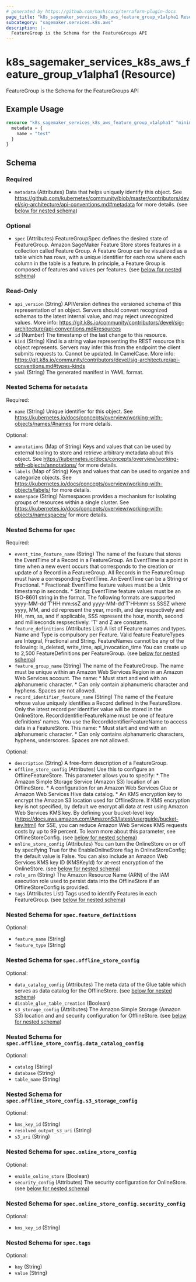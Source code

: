 ```yaml
---
# generated by https://github.com/hashicorp/terraform-plugin-docs
page_title: "k8s_sagemaker_services_k8s_aws_feature_group_v1alpha1 Resource - terraform-provider-k8s"
subcategory: "sagemaker.services.k8s.aws"
description: |-
  FeatureGroup is the Schema for the FeatureGroups API
---
```


# k8s_sagemaker_services_k8s_aws_feature_group_v1alpha1 (Resource)

FeatureGroup is the Schema for the FeatureGroups API

## Example Usage

```terraform
resource "k8s_sagemaker_services_k8s_aws_feature_group_v1alpha1" "minimal" {
  metadata = {
    name = "test"
  }
}
```

<!-- schema generated by tfplugindocs -->
## Schema

### Required

- `metadata` (Attributes) Data that helps uniquely identify this object. See https://github.com/kubernetes/community/blob/master/contributors/devel/sig-architecture/api-conventions.md#metadata for more details. (see [below for nested schema](#nestedatt--metadata))

### Optional

- `spec` (Attributes) FeatureGroupSpec defines the desired state of FeatureGroup.  Amazon SageMaker Feature Store stores features in a collection called Feature Group. A Feature Group can be visualized as a table which has rows, with a unique identifier for each row where each column in the table is a feature. In principle, a Feature Group is composed of features and values per features. (see [below for nested schema](#nestedatt--spec))

### Read-Only

- `api_version` (String) APIVersion defines the versioned schema of this representation of an object. Servers should convert recognized schemas to the latest internal value, and may reject unrecognized values. More info: https://git.k8s.io/community/contributors/devel/sig-architecture/api-conventions.md#resources
- `id` (Number) The timestamp of the last change to this resource.
- `kind` (String) Kind is a string value representing the REST resource this object represents. Servers may infer this from the endpoint the client submits requests to. Cannot be updated. In CamelCase. More info: https://git.k8s.io/community/contributors/devel/sig-architecture/api-conventions.md#types-kinds
- `yaml` (String) The generated manifest in YAML format.

<a id="nestedatt--metadata"></a>
### Nested Schema for `metadata`

Required:

- `name` (String) Unique identifier for this object. See https://kubernetes.io/docs/concepts/overview/working-with-objects/names/#names for more details.

Optional:

- `annotations` (Map of String) Keys and values that can be used by external tooling to store and retrieve arbitrary metadata about this object. See https://kubernetes.io/docs/concepts/overview/working-with-objects/annotations/ for more details.
- `labels` (Map of String) Keys and values that can be used to organize and categorize objects. See https://kubernetes.io/docs/concepts/overview/working-with-objects/labels/ for more details.
- `namespace` (String) Namespaces provides a mechanism for isolating groups of resources within a single cluster. See https://kubernetes.io/docs/concepts/overview/working-with-objects/namespaces/ for more details.


<a id="nestedatt--spec"></a>
### Nested Schema for `spec`

Required:

- `event_time_feature_name` (String) The name of the feature that stores the EventTime of a Record in a FeatureGroup.  An EventTime is a point in time when a new event occurs that corresponds to the creation or update of a Record in a FeatureGroup. All Records in the FeatureGroup must have a corresponding EventTime.  An EventTime can be a String or Fractional.  * Fractional: EventTime feature values must be a Unix timestamp in seconds.  * String: EventTime feature values must be an ISO-8601 string in the format. The following formats are supported yyyy-MM-dd'T'HH:mm:ssZ and yyyy-MM-dd'T'HH:mm:ss.SSSZ where yyyy, MM, and dd represent the year, month, and day respectively and HH, mm, ss, and if applicable, SSS represent the hour, month, second and milliseconds respsectively. 'T' and Z are constants.
- `feature_definitions` (Attributes List) A list of Feature names and types. Name and Type is compulsory per Feature.  Valid feature FeatureTypes are Integral, Fractional and String.  FeatureNames cannot be any of the following: is_deleted, write_time, api_invocation_time  You can create up to 2,500 FeatureDefinitions per FeatureGroup. (see [below for nested schema](#nestedatt--spec--feature_definitions))
- `feature_group_name` (String) The name of the FeatureGroup. The name must be unique within an Amazon Web Services Region in an Amazon Web Services account. The name:  * Must start and end with an alphanumeric character.  * Can only contain alphanumeric character and hyphens. Spaces are not allowed.
- `record_identifier_feature_name` (String) The name of the Feature whose value uniquely identifies a Record defined in the FeatureStore. Only the latest record per identifier value will be stored in the OnlineStore. RecordIdentifierFeatureName must be one of feature definitions' names.  You use the RecordIdentifierFeatureName to access data in a FeatureStore.  This name:  * Must start and end with an alphanumeric character.  * Can only contains alphanumeric characters, hyphens, underscores. Spaces are not allowed.

Optional:

- `description` (String) A free-form description of a FeatureGroup.
- `offline_store_config` (Attributes) Use this to configure an OfflineFeatureStore. This parameter allows you to specify:  * The Amazon Simple Storage Service (Amazon S3) location of an OfflineStore.  * A configuration for an Amazon Web Services Glue or Amazon Web Services Hive data catalog.  * An KMS encryption key to encrypt the Amazon S3 location used for OfflineStore. If KMS encryption key is not specified, by default we encrypt all data at rest using Amazon Web Services KMS key. By defining your bucket-level key (https://docs.aws.amazon.com/AmazonS3/latest/userguide/bucket-key.html) for SSE, you can reduce Amazon Web Services KMS requests costs by up to 99 percent.  To learn more about this parameter, see OfflineStoreConfig. (see [below for nested schema](#nestedatt--spec--offline_store_config))
- `online_store_config` (Attributes) You can turn the OnlineStore on or off by specifying True for the EnableOnlineStore flag in OnlineStoreConfig; the default value is False.  You can also include an Amazon Web Services KMS key ID (KMSKeyId) for at-rest encryption of the OnlineStore. (see [below for nested schema](#nestedatt--spec--online_store_config))
- `role_arn` (String) The Amazon Resource Name (ARN) of the IAM execution role used to persist data into the OfflineStore if an OfflineStoreConfig is provided.
- `tags` (Attributes List) Tags used to identify Features in each FeatureGroup. (see [below for nested schema](#nestedatt--spec--tags))

<a id="nestedatt--spec--feature_definitions"></a>
### Nested Schema for `spec.feature_definitions`

Optional:

- `feature_name` (String)
- `feature_type` (String)


<a id="nestedatt--spec--offline_store_config"></a>
### Nested Schema for `spec.offline_store_config`

Optional:

- `data_catalog_config` (Attributes) The meta data of the Glue table which serves as data catalog for the OfflineStore. (see [below for nested schema](#nestedatt--spec--offline_store_config--data_catalog_config))
- `disable_glue_table_creation` (Boolean)
- `s3_storage_config` (Attributes) The Amazon Simple Storage (Amazon S3) location and and security configuration for OfflineStore. (see [below for nested schema](#nestedatt--spec--offline_store_config--s3_storage_config))

<a id="nestedatt--spec--offline_store_config--data_catalog_config"></a>
### Nested Schema for `spec.offline_store_config.data_catalog_config`

Optional:

- `catalog` (String)
- `database` (String)
- `table_name` (String)


<a id="nestedatt--spec--offline_store_config--s3_storage_config"></a>
### Nested Schema for `spec.offline_store_config.s3_storage_config`

Optional:

- `kms_key_id` (String)
- `resolved_output_s3_uri` (String)
- `s3_uri` (String)



<a id="nestedatt--spec--online_store_config"></a>
### Nested Schema for `spec.online_store_config`

Optional:

- `enable_online_store` (Boolean)
- `security_config` (Attributes) The security configuration for OnlineStore. (see [below for nested schema](#nestedatt--spec--online_store_config--security_config))

<a id="nestedatt--spec--online_store_config--security_config"></a>
### Nested Schema for `spec.online_store_config.security_config`

Optional:

- `kms_key_id` (String)



<a id="nestedatt--spec--tags"></a>
### Nested Schema for `spec.tags`

Optional:

- `key` (String)
- `value` (String)


